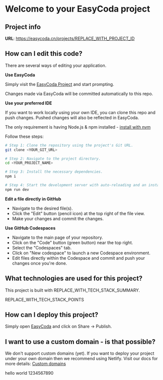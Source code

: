 # Welcome to your EasyCoda project

## Project info

**URL**: https://easycoda.cn/projects/REPLACE_WITH_PROJECT_ID

## How can I edit this code?

There are several ways of editing your application.

**Use EasyCoda**

Simply visit the [EasyCoda Project](https://easycoda.cn/projects/REPLACE_WITH_PROJECT_ID) and start prompting.

Changes made via EasyCoda will be committed automatically to this repo.

**Use your preferred IDE**

If you want to work locally using your own IDE, you can clone this repo and push changes. Pushed changes will also be reflected in EasyCoda.

The only requirement is having Node.js & npm installed - [install with nvm](https://github.com/nvm-sh/nvm#installing-and-updating)

Follow these steps:

```sh
# Step 1: Clone the repository using the project's Git URL.
git clone <YOUR_GIT_URL>

# Step 2: Navigate to the project directory.
cd <YOUR_PROJECT_NAME>

# Step 3: Install the necessary dependencies.
npm i

# Step 4: Start the development server with auto-reloading and an instant preview.
npm run dev
```

**Edit a file directly in GitHub**

- Navigate to the desired file(s).
- Click the "Edit" button (pencil icon) at the top right of the file view.
- Make your changes and commit the changes.

**Use GitHub Codespaces**

- Navigate to the main page of your repository.
- Click on the "Code" button (green button) near the top right.
- Select the "Codespaces" tab.
- Click on "New codespace" to launch a new Codespace environment.
- Edit files directly within the Codespace and commit and push your changes once you're done.

## What technologies are used for this project?

This project is built with REPLACE_WITH_TECH_STACK_SUMMARY.

REPLACE_WITH_TECH_STACK_POINTS

## How can I deploy this project?

Simply open [EasyCoda](https://easycoda.cn/projects/REPLACE_WITH_PROJECT_ID) and click on Share -> Publish.

## I want to use a custom domain - is that possible?

We don't support custom domains (yet). If you want to deploy your project under your own domain then we recommend using Netlify. Visit our docs for more details: [Custom domains](https://docs.easycoda.cn/tips-tricks/custom-domain/)


hello world 1234567890